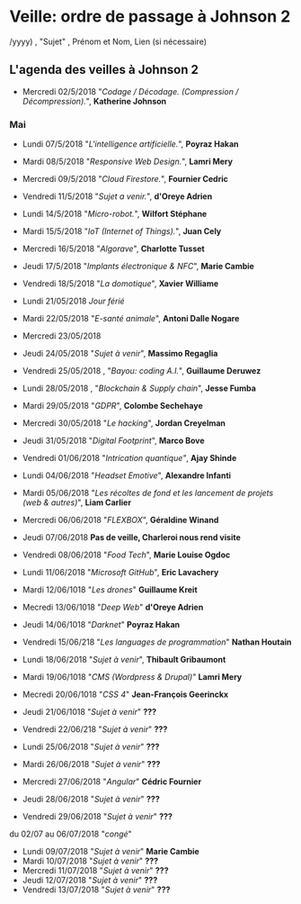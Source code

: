 ﻿# Veille: ordre de passage à Johnson 2
/yyyy) , "Sujet" ,  Prénom et Nom, Lien (si nécessaire)

## L'agenda des veilles à Johnson 2

- Mercredi 02/5/2018 "*Codage / Décodage. (Compression / Décompression).*", __Katherine Johnson__

### Mai

- Lundi 07/5/2018 "*L'intelligence artificielle.*", **Poyraz Hakan**
- Mardi 08/5/2018 "*Responsive Web Design.*", **Lamri Mery**
- Mercredi 09/5/2018 "*Cloud Firestore.*", **Fournier Cedric**
- Vendredi 11/5/2018 "*Sujet a venir.*", **d'Oreye Adrien**

- Lundi 14/5/2018 "*Micro-robot.*", **Wilfort Stéphane**
- Mardi 15/5/2018 "*IoT (Internet of Things).*", **Juan Cely**
- Mercredi 16/5/2018 "*Algorave*", **Charlotte Tusset**
- Jeudi 17/5/2018 "*Implants électronique & NFC*", **Marie Cambie**
- Vendredi 18/5/2018 "*La domotique*", **Xavier Williame**

- Lundi 21/05/2018 *Jour férié*
- Mardi 22/05/2018 "*E-santé animale*", **Antoni Dalle Nogare**
- Mercredi 23/05/2018 
- Jeudi 24/05/2018 "*Sujet à venir*", **Massimo Regaglia**
- Vendredi 25/05/2018 , "*Bayou: coding A.I.*", **Guillaume Deruwez**

- Lundi 28/05/2018 , "*Blockchain & Supply chain*", **Jesse Fumba**
- Mardi 29/05/2018 "*GDPR*", **Colombe Sechehaye**
- Mercredi 30/05/2018 "*Le hacking*", **Jordan Creyelman**
- Jeudi 31/05/2018 "*Digital Footprint*", **Marco Bove**
- Vendredi 01/06/2018 "*Intrication quantique"*, **Ajay Shinde**

- Lundi 04/06/2018 "*Headset Emotive*", **Alexandre Infanti**
- Mardi 05/06/2018 "*Les récoltes de fond et les lancement de projets (web & autres)*", **Liam Carlier**
- Mercredi 06/06/2018 "*FLEXBOX*", **Géraldine Winand**
- Jeudi 07/06/2018 **Pas de veille, Charleroi nous rend visite**
- Vendredi 08/06/2018 "*Food Tech*", **Marie Louise Ogdoc**

- Lundi 11/06/2018 "*Microsoft GitHub*", **Eric Lavachery**
- Mardi 12/06/1018 "*Les drones*" **Guillaume Kreit**
- Mecredi 13/06/1018 "*Deep Web*" **d'Oreye Adrien**
- Jeudi 14/06/1018 "*Darknet*" **Poyraz Hakan**
- Vendredi 15/06/218 "*Les languages de programmation*" **Nathan Houtain**

- Lundi 18/06/2018 "*Sujet à venir*", **Thibault Gribaumont**
- Mardi 19/06/1018 "*CMS (Wordpress & Drupal)*" **Lamri Mery**
- Mecredi 20/06/1018 "*CSS 4*" **Jean-François Geerinckx**
- Jeudi 21/06/1018 "*Sujet à venir*" **???**
- Vendredi 22/06/218 "*Sujet à venir*" **???**

- Lundi 25/06/2018 "*Sujet à venir*" **???**
- Mardi 26/06/2018 "*Sujet à venir*" **???**
- Mercredi 27/06/2018 "*Angular*" **Cédric Fournier**
- Jeudi 28/06/2018 "*Sujet à venir*" **???**
- Vendredi 29/06/2018  "*Sujet à venir*" **???**

du 02/07 au 06/07/2018 "*congé*"

- Lundi 09/07/2018 "*Sujet à venir*" **Marie Cambie**
- Mardi 10/07/2018 "*Sujet à venir*" **???**
- Mercredi 11/07/2018 "*Sujet à venir*" **???**
- Jeudi 12/07/2018 "*Sujet à venir*" **???**
- Vendredi 13/07/2018  "*Sujet à venir*" **???**


